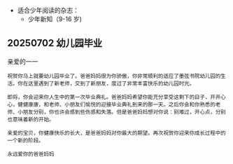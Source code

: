 - 适合少年阅读的杂志：
  - 少年新知（9-16 岁)

## 20250702 幼儿园毕业

亲爱的一一

    祝贺你马上就要幼儿园毕业了。爸爸妈妈很为你骄傲，你非常顺利的适应了墨弦书院幼儿园的生活。你在这里遇到了新老师，交到了新朋友，度过了非常丰富快乐的幼儿园时光。

    即将，你会迎来你人生中的第一次毕业典礼。爸爸妈妈希望你能充分享受这剩下的日子，开开心心，健健康康，和老师、小朋友们愉悦的迎接毕业典礼到来的那一天。之后你会和你熟悉的老师、小朋友分别，你也许会感到些伤感和失落。但是爸爸妈妈想对你说：别难过，开心点，分别也意味着新的开始。

    亲爱的宝贝，你健康快乐的长大，是爸爸妈妈对你最大的期望。再次祝贺你迎来你成长过程中的一个新的阶段。

    永远爱你的爸爸妈妈
